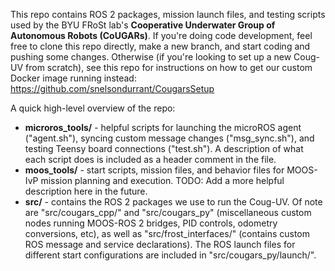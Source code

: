 This repo contains ROS 2 packages, mission launch files, and testing scripts used by the BYU FRoSt lab's **Cooperative Underwater Group of Autonomous Robots (CoUGARs)**. 
If you're doing code development, feel free to clone this repo directly, make a new branch, and start coding and pushing some changes.
Otherwise (if you're looking to set up a new Coug-UV from scratch), see this repo for instructions on how to get our custom Docker image running instead: https://github.com/snelsondurrant/CougarsSetup

A quick high-level overview of the repo:
- **microros_tools/** - helpful scripts for launching the microROS agent ("agent.sh"), syncing custom message changes ("msg_sync.sh"), and testing Teensy board connections ("test.sh").
A description of what each script does is included as a header comment in the file.
- **moos_tools/** - start scripts, mission files, and behavior files for MOOS-IvP mission planning and execution.
TODO: Add a more helpful description here in the future.
- **src/** - contains the ROS 2 packages we use to run the Coug-UV.
Of note are "src/cougars_cpp/" and "src/cougars_py" (miscellaneous custom nodes running MOOS-ROS 2 bridges, PID controls, odometry conversions, etc), as well as "src/frost_interfaces/" (contains custom ROS message and service declarations).
The ROS launch files for different start configurations are included in "src/cougars_py/launch/".
